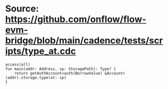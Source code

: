 # Source: https://github.com/onflow/flow-evm-bridge/blob/main/cadence/tests/scripts/type_at.cdc

```
access(all)
fun main(addr: Address, sp: StoragePath): Type? {
    return getAuthAccount<auth(BorrowValue) &Account>(addr).storage.type(at: sp)
}

```
